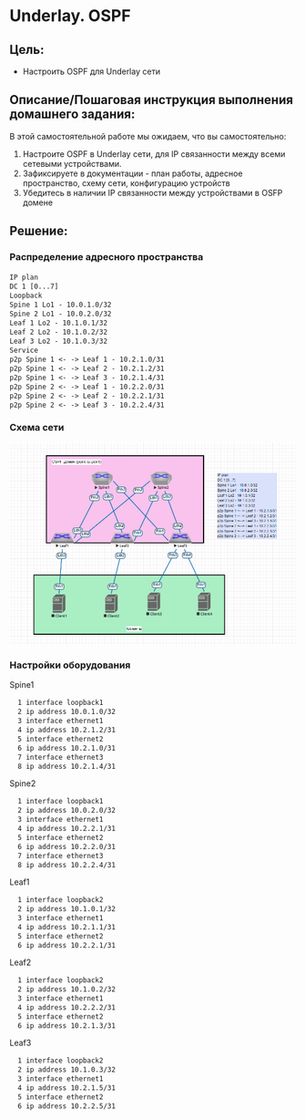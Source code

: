   # Underlay. OSPF

## Цель:
- Настроить OSPF для Underlay сети

## Описание/Пошаговая инструкция выполнения домашнего задания:

В этой самостоятельной работе мы ожидаем, что вы самостоятельно:

1) Настроите OSPF в Underlay сети, для IP связанности между всеми сетевыми устройствами.
2) Зафиксируете в документации - план работы, адресное пространство, схему сети, конфигурацию устройств
3) Убедитесь в наличии IP связанности между устройствами в OSFP домене

## Решение:

### Распределение адресного пространства

    IP plan
    DC 1 [0...7]
    Loopback
    Spine 1 Lo1 - 10.0.1.0/32
    Spine 2 Lo1 - 10.0.2.0/32
    Leaf 1 Lo2 - 10.1.0.1/32
    Leaf 2 Lo2 - 10.1.0.2/32
    Leaf 3 Lo2 - 10.1.0.3/32
    Service
    p2p Spine 1 <- -> Leaf 1 - 10.2.1.0/31
    p2p Spine 1 <- -> Leaf 2 - 10.2.1.2/31
    p2p Spine 1 <- -> Leaf 3 - 10.2.1.4/31
    p2p Spine 2 <- -> Leaf 1 - 10.2.2.0/31
    p2p Spine 2 <- -> Leaf 2 - 10.2.2.1/31
    p2p Spine 2 <- -> Leaf 3 - 10.2.2.4/31


### Схема сети

![Схема сети](img3.png)

### Настройки оборудования

Spine1

      1 interface loopback1
      2 ip address 10.0.1.0/32
      3 interface ethernet1 
      4 ip address 10.2.1.2/31
      5 interface ethernet2
      6 ip address 10.2.1.0/31
      7 interface ethernet3
      8 ip address 10.2.1.4/31
      
Spine2    

      1 interface loopback1
      2 ip address 10.0.2.0/32
      3 interface ethernet1 
      4 ip address 10.2.2.1/31
      5 interface ethernet2
      6 ip address 10.2.2.0/31
      7 interface ethernet3
      8 ip address 10.2.2.4/31

Leaf1

      1 interface loopback2
      2 ip address 10.1.0.1/32
      3 interface ethernet1 
      4 ip address 10.2.1.1/31
      5 interface ethernet2
      6 ip address 10.2.2.1/31
      

Leaf2

      1 interface loopback2
      2 ip address 10.1.0.2/32
      3 interface ethernet1 
      4 ip address 10.2.2.2/31
      5 interface ethernet2
      6 ip address 10.2.1.3/31
      

Leaf3

      1 interface loopback2
      2 ip address 10.1.0.3/32
      3 interface ethernet1 
      4 ip address 10.2.1.5/31
      5 interface ethernet2
      6 ip address 10.2.2.5/31
      
